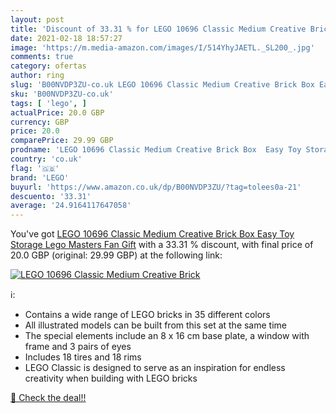 ```yaml
---
layout: post
title: 'Discount of 33.31 % for LEGO 10696 Classic Medium Creative Brick'
date: 2021-02-18 18:57:27
image: 'https://m.media-amazon.com/images/I/514YhyJAETL._SL200_.jpg'
comments: true
category: ofertas
author: ring
slug: 'B00NVDP3ZU-co.uk LEGO 10696 Classic Medium Creative Brick Box Easy Toy...'
sku: 'B00NVDP3ZU-co.uk'
tags: [ 'lego', ]
actualPrice: 20.0 GBP
currency: GBP
price: 20.0
comparePrice: 29.99 GBP
prodname: 'LEGO 10696 Classic Medium Creative Brick Box  Easy Toy Storage  Lego Masters Fan Gift'
country: 'co.uk'
flag: '🇬🇧'
brand: 'LEGO'
buyurl: 'https://www.amazon.co.uk/dp/B00NVDP3ZU/?tag=tolees0a-21'
descuento: '33.31'
average: '24.9164117647058'
---
```


You've got [LEGO 10696 Classic Medium Creative Brick Box  Easy Toy Storage  Lego Masters Fan Gift](https://www.amazon.co.uk/dp/B00NVDP3ZU/?tag=tolees0a-21) with a  33.31 % discount, with final price of 20.0 GBP (original: 29.99 GBP) at the following link:

[![LEGO 10696 Classic Medium Creative Brick](https://m.media-amazon.com/images/I/514YhyJAETL._SL200_.jpg)](https://www.amazon.co.uk/dp/B00NVDP3ZU/?tag=tolees0a-21)

ℹ️:

- Contains a wide range of LEGO bricks in 35 different colors
- All illustrated models can be built from this set at the same time
- The special elements include an 8 x 16 cm base plate, a window with frame and 3 pairs of eyes
- Includes 18 tires and 18 rims
- LEGO Classic is designed to serve as an inspiration for endless creativity when building with LEGO bricks

[🛒 Check the deal!!](https://www.amazon.co.uk/dp/B00NVDP3ZU/?tag=tolees0a-21)
